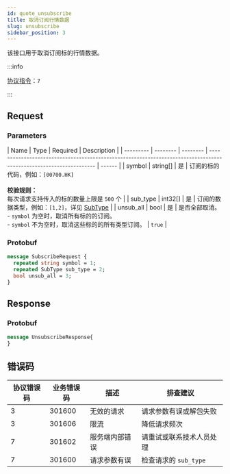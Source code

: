 ```yaml
---
id: quote_unsubscribe
title: 取消订阅行情数据
slug: unsubscribe
sidebar_position: 3
---
```


该接口用于取消订阅标的行情数据。

:::info

[协议指令](../../socket/protocol/request)：`7`

:::

## Request

### Parameters

| Name      | Type     | Required | Description                                                                                                        |
| --------- | -------- | -------- | ------------------------------------------------------------------------------------------------------------------ | ------ |
| symbol    | string[] | 是       | 订阅的标的代码，例如：`[00700.HK]` <br /><br />**校验规则：**<br />每次请求支持传入的标的数量上限是 `500` 个       |
| sub_type  | int32[]  | 是       | 订阅的数据类型，例如：`[1,2]`，详见 [SubType](../objects#subtype---订阅数据的类型)                                 |
| unsub_all | bool     | 是       | 是否全部取消。<br />- `symbol` 为空时，取消所有标的的订阅。<br />- `symbol` 不为空时，取消这些标的的所有类型订阅。 | `true` |

### Protobuf

```protobuf
message SubscribeRequest {
  repeated string symbol = 1;
  repeated SubType sub_type = 2;
  bool unsub_all = 3;
}
```

## Response

### Protobuf

```protobuf
message UnsubscribeResponse{
}
```

## 错误码

| 协议错误码 | 业务错误码 | 描述           | 排查建议                 |
| ---------- | ---------- | -------------- | ------------------------ |
| 3          | 301600     | 无效的请求     | 请求参数有误或解包失败   |
| 3          | 301606     | 限流           | 降低请求频次             |
| 7          | 301602     | 服务端内部错误 | 请重试或联系技术人员处理 |
| 7          | 301600     | 请求参数有误   | 检查请求的 `sub_type`    |
